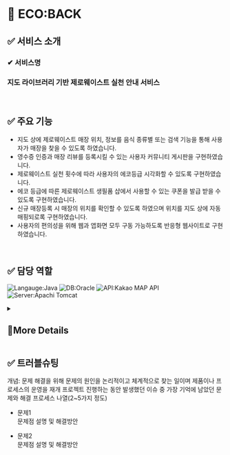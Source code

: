 # 🌱 ECO:BACK


## ✅ 서비스 소개
### ✔ 서비스명 
### 지도 라이브러리 기반 제로웨이스트 실천 안내 서비스
<br>

## ✅ 주요 기능
* 지도 상에 제로웨이스트 매장 위치, 정보를 음식 종류별 또는 검색 기능을 통해 사용자가 매장을 찾을 수 있도록 하였습니다.
* 영수증 인증과 매장 리뷰를 등록시킬 수 있는 사용자 커뮤니티 게시판을 구현하였습니다.
* 제로웨이스트 실천 횟수에 따라 사용자의 에코등급 시각화할 수 있도록 구현하였습니다.
* 에코 등급에 따른 제로웨이스트 생필품 샵에서 사용할 수 있는 쿠폰을 발급 받을 수 있도록 구현하였습니다.
* 신규 매장등록 시 매장의 위치를 확인할 수 있도록 하였으며 위치를 지도 상에 자동 매핑되로록 구현하였습니다.
* 사용자의 편의성을 위해 웹과 앱화면 모두 구동 가능하도록 반응형 웹사이트로 구현하였습니다.
<br>

## ✅ 담당 역할
![Langauge:Java](https://img.shields.io/badge/Langauge-Java-green) ![DB:Oracle](https://img.shields.io/badge/DB-Oracle-yellow) ![API:Kakao MAP API](https://img.shields.io/badge/API-Kakao%20MAP%20API-orange) ![Server:Apachi Tomcat](https://img.shields.io/badge/API-Kakao%20MAP%20API-orange)

<details>
<summary><h2>🧾More Details</h2></summary>

## ✅ 프로젝트 기간
2022.06.03 ~ 2022.06.18 (2주)

<br>

## ✅ 기술스택
<table>
    <tr>
        <th>구분</th>
        <th>내용</th>
    </tr>
    <tr>
        <td>사용언어</td>
        <td>
            <img src="https://img.shields.io/badge/Java-007396?style=for-the-badge&logo=java&logoColor=white"/>
            <img src="https://img.shields.io/badge/HTML5-E34F26?style=for-the-badge&logo=HTML5&logoColor=white"/>
            <img src="https://img.shields.io/badge/CSS3-1572B6?style=for-the-badge&logo=CSS3&logoColor=white"/>
            <img src="https://img.shields.io/badge/JavaScript-F7DF1E?style=for-the-badge&logo=JavaScript&logoColor=white"/>
        </td>
    </tr>
    <tr>
        <td>라이브러리</td>
        <td>
            <img src="https://img.shields.io/badge/BootStrap-7952B3?style=for-the-badge&logo=BootStrap&logoColor=white"/>
            <img src="https://img.shields.io/badge/KakaoMap-FFCD00?style=for-the-badge&logo=Kakao&logoColor=white"/>
        </td>
    </tr>
    <tr>
        <td>개발도구</td>
        <td>
            <img src="https://img.shields.io/badge/Eclipse-2C2255?style=for-the-badge&logo=Eclipse&logoColor=white"/>
        </td>
    </tr>
    <tr>
        <td>서버환경</td>
        <td>
            <img src="https://img.shields.io/badge/Apache Tomcat-D22128?style=for-the-badge&logo=Apache Tomcat&logoColor=white"/>
        </td>
    </tr>
    <tr>
        <td>데이터베이스</td>
        <td>
            <img src="https://img.shields.io/badge/Oracle 11g-F80000?style=for-the-badge&logo=Oracle&logoColor=white"/>
        </td>
    </tr>
    <tr>
        <td>협업도구</td>
        <td>
            <img src="https://img.shields.io/badge/Git-F05032?style=for-the-badge&logo=Git&logoColor=white"/>
            <img src="https://img.shields.io/badge/GitHub-181717?style=for-the-badge&logo=GitHub&logoColor=white"/>
        </td>
    </tr>
</table>


<br><br>


## ✅ 화면 구성

### 회원가입 / 메인화면 / 사용자 튜토리얼 화면
![image](https://user-images.githubusercontent.com/103620466/182588812-326be119-90cb-4264-b3f1-bb7eb059888f.png)
<br>
<br>

### 매장 보기 화면 (전체 매장 / 카테고리 선택 / 매장명 검색)
![image](https://user-images.githubusercontent.com/103620466/182589092-43fdf433-026b-47da-9d48-a5c5105ecdf3.png)
<br>
<br>

### 커뮤니티 게시판 화면 / 리뷰 등록 / 리뷰 수정
![image](https://user-images.githubusercontent.com/103620466/182589351-00081d31-ca43-4193-9fb2-23fa1b506990.png)
<br>
<br>

### 등급 시각화 / 리워드 화면 / 신규 매장등록 화면
![image](https://user-images.githubusercontent.com/103620466/182589764-d97e7c59-957b-47aa-a884-1e62ba9cd57d.png)
<br>
<br>
<br>
</details>


## ✅ 트러블슈팅
개념: 문제 해결을 위해 문제의 원인을 논리적이고 체계적으로 찾는 일이며 제품이나 프로세스의 운영을 재개
프로젝트 진행하는 동안 발생했던 이슈 중 가장 기억에 남았던 문제와 해결 프로세스 나열(2~5가지 정도)
  
* 문제1<br>
 문제점 설명 및 해결방안
 
* 문제2<br>
 문제점 설명 및 해결방안
